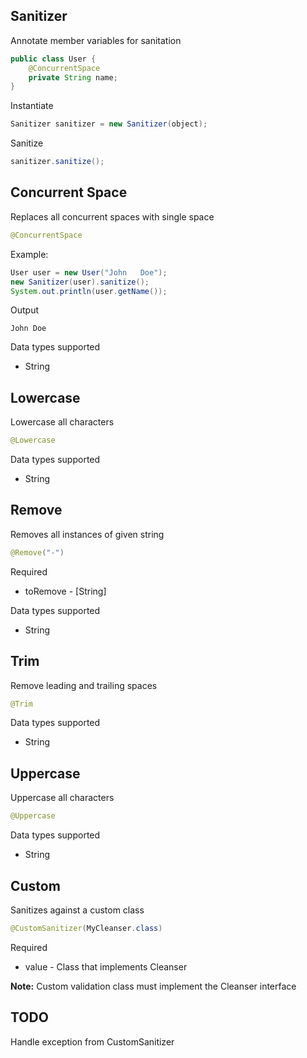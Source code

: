 ## Sanitizer ##

Annotate member variables for sanitation

```java
public class User {
	@ConcurrentSpace
	private String name;
}
```

Instantiate

```java
Sanitizer sanitizer = new Sanitizer(object);
```

Sanitize

```java
sanitizer.sanitize();
```

## Concurrent Space ##

Replaces all concurrent spaces with single space

```java
@ConcurrentSpace
```

Example:

```java
User user = new User("John   Doe");
new Sanitizer(user).sanitize();
System.out.println(user.getName());
```

Output

```
John Doe
```

Data types supported
- String

## Lowercase ##

Lowercase all characters

```java
@Lowercase
```

Data types supported
- String

## Remove ##

Removes all instances of given string

```java
@Remove("-")
```

Required
- toRemove - [String]

Data types supported
- String

## Trim ##

Remove leading and trailing spaces

```java
@Trim
```

Data types supported
- String

## Uppercase ##

Uppercase all characters

```java
@Uppercase
```

Data types supported
- String

## Custom ##

Sanitizes against a custom class

```java
@CustomSanitizer(MyCleanser.class)
```

Required
- value - Class that implements Cleanser

**Note:** Custom validation class must implement the Cleanser interface

## TODO ## 

Handle exception from CustomSanitizer